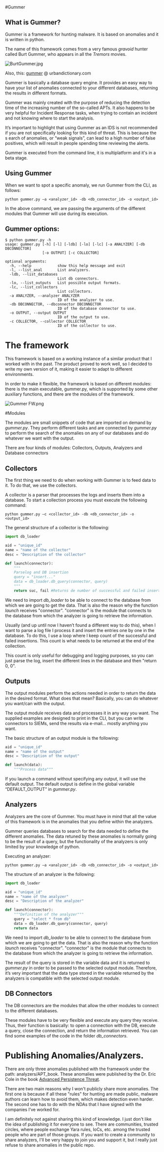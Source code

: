 #Gummer
## What is Gummer?

Gummer is a framework for hunting malware. It is based on anomalies and it is 
written in python.

The name of this framework comes from a very famous *gravoid* hunter called Burt
Gummer, who appears in all the *Tremors* movies.

![BurtGummer.jpg](https://raw.githubusercontent.com/xgusix/gummer/master/doc/BurtGummer.jpg)

Also, this: [gummer](http://www.urbandictionary.com/define.php?term=gummer) @ 
urbandictionary.com

Gummer is basically a database query engine. It provides an easy way to have 
your list of anomalies connected to your different databases, returning the
results in different formats.

Gummer was mainly created with the purpose of reducing the detection time of the
increasing number of the so-called APTs. It also happens to be very helpful for
Incident Response tasks, when trying to contain an incident and not knowing
where to start the analysis.

It’s important to highlight that using Gummer as an IDS is not recommended if
you are not specifically looking for this kind of threat. This is because the s
earch of anomalies, or “weak signals”, can lead to a high number of false 
positives, which will result in people spending time reviewing the alerts.

Gummer is executed from the command line, it is multiplatform and it's in a
beta stage.

## Using Gummer

When we want to spot a specific anomaly, we run Gummer from the CLI, as follows:
```
python gummer.py –a <analyzer_id> -db <db_connector_id> -o <output_id>
```
In the above command, we are passing the arguments of the different modules that
Gummer will use during its execution.

## Gummer options:
```
$ python gummer.py -h
usage: gummer.py [-h] [-l] [-ldb] [-lo] [-lc] [-a ANALYZER] [-db DBCONNECTOR]
                 [-o OUTPUT] [-c COLLECTOR]

optional arguments:
  -h, --help            show this help message and exit
  -l, --list_anal       List analyzers.
  -ldb, --list_databases
                        List db connectors.
  -lo, --list_outputs   List possible output formats.
  -lc, --list_collectors
                        List collectors.
  -a ANALYZER, --analyzer ANALYZER
                        ID of the analyzer to use.
  -db DBCONNECTOR, --dbconnector DBCONNECTOR
                        ID of the database connector to use.
  -o OUTPUT, --output OUTPUT
                        ID of the output to use.
  -c COLLECTOR, --collector COLLECTOR
                        ID of the collector to use.
```
# The framework

This framework is based on a working instance of a similar product that I worked
with in the past. The product proved to work well, so I decided to write my own
version of it, making it easier to adapt to different environments.

In order to make it flexible, the framework is based on different modules: there
is the main executable, gummer.py, which is supported by some other auxiliary
functions, and there are the modules of the framework.

![Gummer FW.png](https://raw.githubusercontent.com/xgusix/gummer/master/doc/modules.png)

#Modules

The modules are small snippets of code that are imported on demand by
*gummer.py*. They perform different tasks and are connected by *gummer.py* to
perform the search of the anomalies on any of our databases and do whatever we
want with the output.

There are four kinds of modules: Collectors, Outputs, Analyzers and Database
connectors

## Collectors

The first thing we need to do when working with Gummer is to feed data to it.
To do that, we use the collectors.

A collector is a parser that processes the logs and inserts them into a database.
To start a collection process you must execute the following command:

```
python gummer.py –c <collector_id> -db <db_connector_id> -o <output_id>
```
The general structure of a collector is the following:

```python
import db_loader

aid = "unique_id"
name = "name of the collector"
desc = "Description of the collector"

def launch(connector):
    """
    Parselog and DB insertion
    query = "insert..."
    data = db_loader.db_query(connector, query)
    """
    return suc, fail #Returns de number of successful and failed insertions.
```

We need to import *db_loader* to be able to connect to the database from which
we are going to get the data. That is also the reason why the function *launch*
receives "connector". "connector" is the module that connects to the database
from which the analyzer is going to retrieve the information.

Usually (and up until now I haven’t found a different way to do this), when I
want to parse a log file I process it and insert the entries one by one in the
database. To do this, I use a loop where I keep count of the successful and
failed insertions. This count is what needs to be returned at the end of the
collection.

This count is only useful for debugging and logging purposes, so you can just
parse the log, insert the different lines in the database and then
"return 0, 0".

## Outputs

The output modules perform the actions needed in order to return the data in
the desired format. What does that mean? Basically, you can do whatever you
want/can with the output.

The output module receives data and processes it in any way you want. The
supplied examples are designed to print in the CLI, but you can write connectors
 to SIEMs, send the results via e-mail... mostly anything you want.

The basic structure of an output module is the following:

```python
aid = "unique_id"
name = "name of the output"
desc = "Description of the output"

def launch(data):
    """Process data"""
```
If you launch a command without specifying any output, it will use the default
output. The default output is define in the global variable “DEFAULT_OUTPUT” in
*gummer.py*.

## Analyzers

Analyzers are the core of Gummer. You must have in mind that all the value of
this framework is in the anomalies that you define within the analyzers.

Gummer queries databases to search for the data needed to define the different
anomalies. The data retuned by these anomalies is normally going to be the
result of a query, but the functionality of the analyzers is only limited by
your knowledge of python.

Executing an analyzer:

```
python gummer.py –a <analyzer_id> -db <db_connector_id> -o <output_id>
```


The structure of an analyzer is the following:

```python
import db_loader

aid = "unique_id"
name = "name of the analyzer"
desc = "Description of the analyzer"

def launch(connector):
    """Definition of the analyzer"""
    query = "select * from db"
    data = db_loader.db_query(connector, query)
    return data
```

We need to import *db_loader* to be able to connect to the database from which
we are going to get the data. That is also the reason why the function *launch*
receives "connector". "connector" is the module that connects to the database
from which the analyzer is going to retrieve the information.

The result of the query is stored in the variable data and it is returned to
*gummer.py* in order to be passed to the selected output module. Therefore,
it’s very important that the data type stored in the variable returned by the
analyzers is compatible with the selected output module.

## DB Connectors

The DB connectors are the modules that allow the other modules to connect to the
different databases.

These modules have to be very flexible and execute any query they receive. Thus,
their function is basically: to open a connection with the DB, execute a query,
close the connection, and return the information retrieved. You can find some
examples of the code in the folder *db_connectors*.

# Publishing Anomalies/Analyzers.

There are only three anomalies published with the framework under the path: 
analyzers/APT_book. These anomalies were published by the Dr. Eric Cole in the
book [Advanced Persistence Threat](http://www.bookdepository.com/Advanced-Persistent-Threat-Eric-Cole/9781597499491).

There are two main reasons why I won't publicly share more anomalies. The first
one is because if all these "rules" for hunting are made public, malware authors
can learn how to avoid them, which makes detection even harder. The second one
has to do with the NDAs that I have signed with the companies I’ve worked for.

I am definitely not against sharing this kind of knowledge. I just don't like
the idea of publishing it for everyone to see. There are communities, trusted
circles, where people exchange Yara rules, IoCs, etc. among the trusted people
who are part of those groups. If you want to create a community to share
analyzers, I'll be very happy to join you and support it, but I really just
refuse to share anomalies in the public repo.
